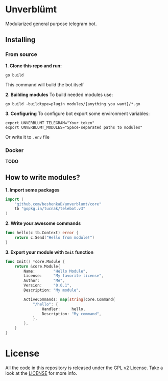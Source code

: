 # Unverblümt
Modularized general purpose telegram bot.

## Installing
### From source
**1. Clone this repo and run:**
``` shell script
go build
```

This command will build the bot itself

**2. Building modules**
To build needed modules use:
``` shell script
go build -buildtype=plugin modules/{anything you want}/*.go
```

**3. Configuring**
To configure bot export some environment variables:
``` shell script
export UNVERBLUMT_TELEGRAM="Your token"
export UNVERBLUMT_MODULES="Space-separated paths to modules"
```

Or write it to `.env` file

### Docker
**TODO**

## How to write modules?
**1. Import some packages**
``` go
import (
	"github.com/beshenkaD/unverblumt/core"
	tb "gopkg.in/tucnak/telebot.v3"
)
```

**2. Write your awesome commands**
``` go
func hello(c tb.Context) error {
	return c.Send("Hello from module!")
}
```

**3. Export your module with `Init` function**
``` go
func Init() *core.Module {
	return &core.Module{
		Name:        "Hello Module",
		License:     "My favorite license",
		Author:      "Me",
		Version:     "0.0.1",
		Description: "My module",

		ActiveCommands: map[string]core.Command{
			"/hello": {
				Handler:     hello,
				Description: "My command",
			},
		},
	}
}
```

# License
All the code in this repository is released under the GPL v2 License. Take a look
at the [LICENSE](LICENSE) for more info.

